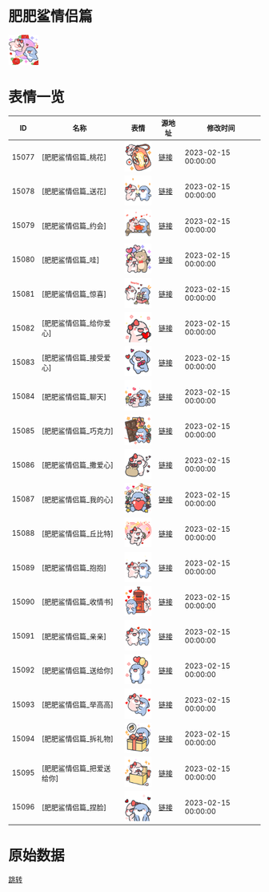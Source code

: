# 肥肥鲨情侣篇

<img src="./cover.png" height="60" alt="cover" />

# 表情一览

|ID|名称|表情|源地址|修改时间|
|----|----|----|----|----|
|15077|[肥肥鲨情侣篇_桃花]|<img src="./pic/015077_%5B肥肥鲨情侣篇_桃花%5D.png" height="60" alt="桃花"/>|[链接](https://i0.hdslb.com/bfs/garb/f32730ab9385431308e7e4014e504c6c4ea86748.png)|2023-02-15 00:00:00|
|15078|[肥肥鲨情侣篇_送花]|<img src="./pic/015078_%5B肥肥鲨情侣篇_送花%5D.png" height="60" alt="送花"/>|[链接](https://i0.hdslb.com/bfs/garb/965909f544620d81e77d97f9ebb4ec56b72181d8.png)|2023-02-15 00:00:00|
|15079|[肥肥鲨情侣篇_约会]|<img src="./pic/015079_%5B肥肥鲨情侣篇_约会%5D.png" height="60" alt="约会"/>|[链接](https://i0.hdslb.com/bfs/garb/5e838c5cfc5bd587ec397e937dfd4e7e764a8d3b.png)|2023-02-15 00:00:00|
|15080|[肥肥鲨情侣篇_哇]|<img src="./pic/015080_%5B肥肥鲨情侣篇_哇%5D.png" height="60" alt="哇"/>|[链接](https://i0.hdslb.com/bfs/garb/e4ca40f5fd55e9cbfddba07a27754d0fc964475d.png)|2023-02-15 00:00:00|
|15081|[肥肥鲨情侣篇_惊喜]|<img src="./pic/015081_%5B肥肥鲨情侣篇_惊喜%5D.png" height="60" alt="惊喜"/>|[链接](https://i0.hdslb.com/bfs/garb/f1320207157d2fb9f5559e75eccb504aca92f8c1.png)|2023-02-15 00:00:00|
|15082|[肥肥鲨情侣篇_给你爱心]|<img src="./pic/015082_%5B肥肥鲨情侣篇_给你爱心%5D.png" height="60" alt="给你爱心"/>|[链接](https://i0.hdslb.com/bfs/garb/16538eccad85ba3fe8a962a5c351892410ca686e.png)|2023-02-15 00:00:00|
|15083|[肥肥鲨情侣篇_接受爱心]|<img src="./pic/015083_%5B肥肥鲨情侣篇_接受爱心%5D.png" height="60" alt="接受爱心"/>|[链接](https://i0.hdslb.com/bfs/garb/cd40b363c808d9f1e60139dbe9e51b50312ae538.png)|2023-02-15 00:00:00|
|15084|[肥肥鲨情侣篇_聊天]|<img src="./pic/015084_%5B肥肥鲨情侣篇_聊天%5D.png" height="60" alt="聊天"/>|[链接](https://i0.hdslb.com/bfs/garb/890deb1cd9fc778638f154cdc78f46c961501c8a.png)|2023-02-15 00:00:00|
|15085|[肥肥鲨情侣篇_巧克力]|<img src="./pic/015085_%5B肥肥鲨情侣篇_巧克力%5D.png" height="60" alt="巧克力"/>|[链接](https://i0.hdslb.com/bfs/garb/3add22a50a1291ab90444d3063b54b8125e301bb.png)|2023-02-15 00:00:00|
|15086|[肥肥鲨情侣篇_撒爱心]|<img src="./pic/015086_%5B肥肥鲨情侣篇_撒爱心%5D.png" height="60" alt="撒爱心"/>|[链接](https://i0.hdslb.com/bfs/garb/84081ed841d760bc6808c9d78242646dade6e670.png)|2023-02-15 00:00:00|
|15087|[肥肥鲨情侣篇_我的心]|<img src="./pic/015087_%5B肥肥鲨情侣篇_我的心%5D.png" height="60" alt="我的心"/>|[链接](https://i0.hdslb.com/bfs/garb/b101a8b690d8d934101a5e986a3e4e3bffa96415.png)|2023-02-15 00:00:00|
|15088|[肥肥鲨情侣篇_丘比特]|<img src="./pic/015088_%5B肥肥鲨情侣篇_丘比特%5D.png" height="60" alt="丘比特"/>|[链接](https://i0.hdslb.com/bfs/garb/55fed95074dd347ed0af66f16cb10ecc7f24ed14.png)|2023-02-15 00:00:00|
|15089|[肥肥鲨情侣篇_抱抱]|<img src="./pic/015089_%5B肥肥鲨情侣篇_抱抱%5D.png" height="60" alt="抱抱"/>|[链接](https://i0.hdslb.com/bfs/garb/c89fce4e4371c0c935b7b5824c8a34313285eb6e.png)|2023-02-15 00:00:00|
|15090|[肥肥鲨情侣篇_收情书]|<img src="./pic/015090_%5B肥肥鲨情侣篇_收情书%5D.png" height="60" alt="收情书"/>|[链接](https://i0.hdslb.com/bfs/garb/16d06fd2ab1af1dbdb2a2e9164a8f0919ff4de5d.png)|2023-02-15 00:00:00|
|15091|[肥肥鲨情侣篇_亲亲]|<img src="./pic/015091_%5B肥肥鲨情侣篇_亲亲%5D.png" height="60" alt="亲亲"/>|[链接](https://i0.hdslb.com/bfs/garb/c6d4f9718e1c694a6b3eb722f495f7f43e9e91db.png)|2023-02-15 00:00:00|
|15092|[肥肥鲨情侣篇_送给你]|<img src="./pic/015092_%5B肥肥鲨情侣篇_送给你%5D.png" height="60" alt="送给你"/>|[链接](https://i0.hdslb.com/bfs/garb/a94e3e6cffdced7f2b8fb93d23a3085986e3d109.png)|2023-02-15 00:00:00|
|15093|[肥肥鲨情侣篇_举高高]|<img src="./pic/015093_%5B肥肥鲨情侣篇_举高高%5D.png" height="60" alt="举高高"/>|[链接](https://i0.hdslb.com/bfs/garb/c17f10f4bac50d8f2a39d9798f2c1b0162288be3.png)|2023-02-15 00:00:00|
|15094|[肥肥鲨情侣篇_拆礼物]|<img src="./pic/015094_%5B肥肥鲨情侣篇_拆礼物%5D.png" height="60" alt="拆礼物"/>|[链接](https://i0.hdslb.com/bfs/garb/60be9369fe0eaf1072231f2403ddd88e14d2a8df.png)|2023-02-15 00:00:00|
|15095|[肥肥鲨情侣篇_把爱送给你]|<img src="./pic/015095_%5B肥肥鲨情侣篇_把爱送给你%5D.png" height="60" alt="把爱送给你"/>|[链接](https://i0.hdslb.com/bfs/garb/1adb7766422e26ace9e2ae8a4fe71e41a4a429ba.png)|2023-02-15 00:00:00|
|15096|[肥肥鲨情侣篇_捏脸]|<img src="./pic/015096_%5B肥肥鲨情侣篇_捏脸%5D.png" height="60" alt="捏脸"/>|[链接](https://i0.hdslb.com/bfs/garb/d630db9d53f0cbd5c850e0b97bce5cdf84bfa69d.png)|2023-02-15 00:00:00|

# 原始数据

[跳转](./raw.json)

